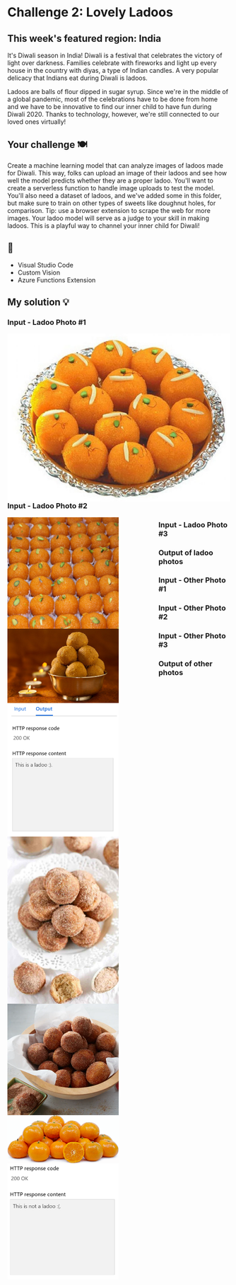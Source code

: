 # Challenge 2: Lovely Ladoos

## This week's featured region: India

It's Diwali season in India! Diwali is a festival that celebrates the victory of light over darkness. Families celebrate with fireworks and light up every house in the country with diyas, a type of Indian candles. A very popular delicacy that Indians eat during Diwali is ladoos.

Ladoos are balls of flour dipped in sugar syrup. Since we're in the middle of a global pandemic, most of the celebrations have to be done from home and we have to be innovative to find our inner child to have fun during Diwali 2020. Thanks to technology, however, we're still connected to our loved ones virtually!

## Your challenge 🍽

Create a machine learning model that can analyze images of ladoos made for Diwali. This way, folks can upload an image of their ladoos and see how well the model predicts whether they are a proper ladoo. You'll want to create a serverless function to handle image uploads to test the model. You'll also need a dataset of ladoos, and we've added some in this folder, but make sure to train on other types of sweets like doughnut holes, for comparison. Tip: use a browser extension to scrape the web for more images. Your ladoo model will serve as a judge to your skill in making ladoos. This is a playful way to channel your inner child for Diwali!

## 🚀
- Visual Studio Code
- Custom Vision
- Azure Functions Extension

## My solution 💡

### Input - Ladoo Photo #1
<img
  src="photos/ladoo1.png"
  alt="Azure Function Input"
  style="float: left; margin-right: 90px;"
/>

### Input - Ladoo Photo #2
<img
  src="photos/ladoo2.png"
  alt="Azure Function Input"
  style="float: left; width: 50%; margin-right: 90px;"
/>

### Input - Ladoo Photo #3
<img
  src="photos/ladoo3.jpg"
  alt="Azure Function Input"
  style="float: left; width: 50%; margin-right: 90px;"
/>

### Output of ladoo photos
<img
  src="photos/output4.PNG"
  alt="Azure Function Input"
  style="float: left; width: 50%; margin-right: 90px;"
/>

### Input - Other Photo #1
<img
  src="photos/donut.jpg"
  alt="Azure Function Input"
  style="float: left; width: 50%; margin-right: 90px;"
/>

### Input - Other Photo #2
<img
  src="photos/donut2.png"
  alt="Azure Function Input"
  style="float: left; width: 50%; margin-right: 90px;"
/>

### Input - Other Photo #3
<img
  src="photos/oranges.png"
  alt="Azure Function Input"
  style="float: left; width: 50%; margin-right: 90px;"
/>

### Output of other photos
<img
  src="photos/output6.PNG"
  alt="Azure Function Input"
  style="float: left; width: 50%; margin-right: 90px;"
/>



